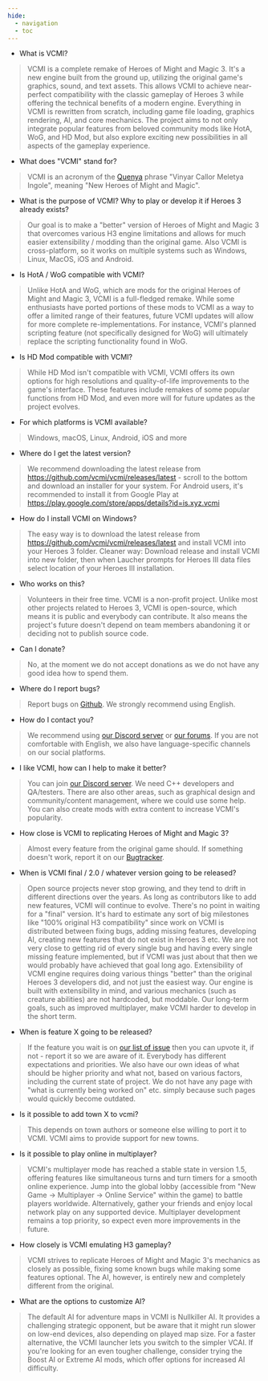 ```yaml
---
hide:
  - navigation
  - toc
---
```


* What is VCMI?

> VCMI is a complete remake of Heroes of Might and Magic 3. It's a new engine built from the ground up, utilizing the original game's graphics, sound, and text assets. This allows VCMI to achieve near-perfect compatibility with the classic gameplay of Heroes 3 while offering the technical benefits of a modern engine. Everything in VCMI is rewritten from scratch, including game file loading, graphics rendering, AI, and core mechanics. The project aims to not only integrate popular features from beloved community mods like HotA, WoG, and HD Mod, but also explore exciting new possibilities in all aspects of the gameplay experience.

* What does "VCMI" stand for?

> VCMI is an acronym of the [Quenya](https://en.wikipedia.org/wiki/Quenya) phrase "Vinyar Callor Meletya Ingole", meaning "New Heroes of Might and Magic". <!-- https://forum.vcmi.eu/t/what-vcmi-stands-for/297/4 -->

* What is the purpose of VCMI? Why to play or develop it if Heroes 3 already exists?

> Our goal is to make a "better" version of Heroes of Might and Magic 3 that overcomes various H3 engine limitations and allows for much easier extensibility / modding than the original game. Also VCMI is cross-platform, so it works on multiple systems such as Windows, Linux, MacOS, iOS and Android.

* Is HotA / WoG compatible with VCMI?

> Unlike HotA and WoG, which are mods for the original Heroes of Might and Magic 3, VCMI is a full-fledged remake. While some enthusiasts have ported portions of these mods to VCMI as a way to offer a limited range of their features, future VCMI updates will allow for more complete re-implementations. For instance, VCMI's planned scripting feature (not specifically designed for WoG) will ultimately replace the scripting functionality found in WoG.

* Is HD Mod compatible with VCMI?

> While HD Mod isn't compatible with VCMI, VCMI offers its own options for high resolutions and quality-of-life improvements to the game's interface. These features include remakes of some popular functions from HD Mod, and even more will  for future updates as the project evolves.

* For which platforms is VCMI available?

> Windows, macOS, Linux, Android, iOS and more

* Where do I get the latest version?

> We recommend downloading the latest release from <https://github.com/vcmi/vcmi/releases/latest> - scroll to the bottom and download an installer for your system. For Android users, it's recommended to install it from Google Play at <https://play.google.com/store/apps/details?id=is.xyz.vcmi>

* How do I install VCMI on Windows?

> The easy way is to download the latest release from <https://github.com/vcmi/vcmi/releases/latest> and install VCMI into your Heroes 3 folder. Cleaner way: Download release and install VCMI into new folder, then when Laucher prompts for Heroes III data files select location of your Heroes III installation.

* Who works on this?

> Volunteers in their free time. VCMI is a non-profit project. Unlike most other projects related to Heroes 3, VCMI is open-source, which means it is public and everybody can contribute. It also means the project's future doesn't depend on team members abandoning it or deciding not to publish source code.

* Can I donate?

> No, at the moment we do not accept donations as we do not have any good idea how to spend them.

* Where do I report bugs?

> Report bugs on [Github](https://github.com/vcmi/vcmi/issues). We strongly recommend using English.

* How do I contact you?

> We recommend using [our Discord server](https://discord.gg/chBT42V) or [our forums](https://forum.vcmi.eu/). If you are not comfortable with English, we also have language-specific channels on our social platforms.

* I like VCMI, how can I help to make it better?

> You can join [our Discord server](https://discord.gg/chBT42V). We need C++ developers and QA/testers. There are also other areas, such as graphical design and community/content management, where we could use some help. You can also create mods with extra content to increase VCMI's popularity.

* How close is VCMI to replicating Heroes of Might and Magic 3?

> Almost every feature from the original game should. If something doesn't work, report it on our [Bugtracker](https://github.com/vcmi/vcmi/issues). 

* When is VCMI final / 2.0 / whatever version going to be released?

> Open source projects never stop growing, and they tend to drift in different directions over the years. As long as contributors like to add new features, VCMI will continue to evolve. There's no point in waiting for a "final" version. It's hard to estimate any sort of big milestones like "100% original H3 compatibility" since work on VCMI is distributed between fixing bugs, adding missing features, developing AI, creating new features that do not exist in Heroes 3 etc. We are not very close to getting rid of every single bug and having every single missing feature implemented, but if VCMI was just about that then we would probably have achieved that goal long ago. Extensibility of VCMI engine requires doing various things "better" than the original Heroes 3 developers did, and not just the easiest way. Our engine is built with extensibility in mind, and various mechanics (such as creature abilities) are not hardcoded, but moddable. Our long-term goals, such as improved multiplayer, make VCMI harder to develop in the short term.

* When is feature X going to be released?

> If the feature you wait is on [our list of issue](https://github.com/vcmi/vcmi/issues) then you can upvote it, if not - report it so we are aware of it. Everybody has different expectations and priorities. We also have our own ideas of what should be higher priority and what not, based on various factors, including the current state of project. We do not have any page with "what is currently being worked on" etc. simply because such pages would quickly become outdated.

* Is it possible to add town X to vcmi?

> This depends on town authors or someone else willing to port it to VCMI. VCMI aims to provide support for new towns. 

* Is it possible to play online in multiplayer?

> VCMI's multiplayer mode has reached a stable state in version 1.5, offering features like simultaneous turns and turn timers for a smooth online experience. Jump into the global lobby (accessible from "New Game -> Multiplayer -> Online Service" within the game) to battle players worldwide. Alternatively, gather your friends and enjoy local network play on any supported device. Multiplayer development remains a top priority, so expect even more improvements in the future.

* How closely is VCMI emulating H3 gameplay?

> VCMI strives to replicate Heroes of Might and Magic 3's mechanics as closely as possible, fixing some known bugs while making some features optional. The AI, however, is entirely new and completely different from the original.

* What are the options to customize AI?

> The default AI for adventure maps in VCMI is Nullkiller AI. It provides a challenging strategic opponent, but be aware that it might run slower on low-end devices, also depending on played map size. For a faster alternative, the VCMI launcher lets you switch to the simpler VCAI. If you're looking for an even tougher challenge, consider trying the Boost AI or Extreme AI mods, which offer options for increased AI difficulty.
